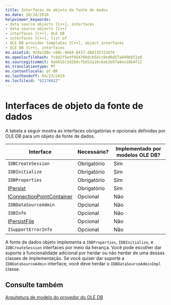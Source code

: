 ```yaml
---
title: Interfaces de objeto da fonte de dados
ms.date: 10/24/2018
helpviewer_keywords:
- data source objects [C++], interfaces
- data source objects [C++]
- interfaces [C++], OLE DB
- interfaces [C++], list of
- OLE DB provider templates [C++], object interfaces
- OLE DB [C++], interfaces
ms.assetid: 929e100c-c08c-4b64-8437-d8d1357226f6
ms.openlocfilehash: fc8d2f5edf854766dcb5dcc8ed6d57a849b8f2a0
ms.sourcegitcommit: 0ab61bc3d2b6cfbd52a16c6ab2b97a8ea1864f12
ms.translationtype: MT
ms.contentlocale: pt-BR
ms.lasthandoff: 04/23/2019
ms.locfileid: "62176012"
---
```

# <a name="data-source-object-interfaces"></a>Interfaces de objeto da fonte de dados

A tabela a seguir mostra as interfaces obrigatórias e opcionais definidas por OLE DB para um objeto de fonte de dados.

|Interface|Necessário?|Implementado por modelos OLE DB?|
|---------------|---------------|--------------------------------------|
|`IDBCreateSession`|Obrigatório|Sim|
|`IDBInitialize`|Obrigatório|Sim|
|`IDBProperties`|Obrigatório|Sim|
|[IPersist](/windows/desktop/api/objidl/nn-objidl-ipersist)|Obrigatório|Sim|
|[IConnectionPointContainer](/windows/desktop/api/ocidl/nn-ocidl-iconnectionpointcontainer)|Opcional|Não|
|`IDBDataSourceAdmin`|Opcional|Não|
|`IDBInfo`|Opcional|Não|
|[IPersistFile](/windows/desktop/api/objidl/nn-objidl-ipersistfile)|Opcional|Não|
|`ISupportErrorInfo`|Opcional|Não|

A fonte de dados objeto implementa a `IDBProperties`, `IDBInitialize`, e `IDBCreateSession` interfaces por meio da herança. Você pode escolher dar suporte à funcionalidade adicional por herdar ou não herdar de uma dessas classes de implementação. Se você quiser dar suporte a `IDBDataSourceAdmin` interface, você deve herdar o `IDBDataSourceAdminImpl` classe.

## <a name="see-also"></a>Consulte também

[Arquitetura de modelo do provedor do OLE DB](../../data/oledb/ole-db-provider-template-architecture.md)<br/>
